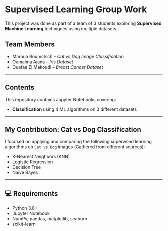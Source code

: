 # Supervised Learning Group Work

This project was done as part of a team of 3 students exploring **Supervised Machine Learning** techniques using multiple datasets.

## Team Members
- Maroua Boumchich – *Cat vs Dog Image Classification*
- Oumaima Ajana – *Iris Dataset*
- Ouafae El Makoudi – *Breast Cancer Dataset*

---

## Contents
This repository contains Jupyter Notebooks covering:
- **Classification** using 4 ML algorithms on 3 different datasets

---

## My Contribution: Cat vs Dog Classification
I focused on applying and comparing the following supervised learning algorithms on `Cat vs Dog` images (Gathered from different sources):

- K-Nearest Neighbors (KNN)
- Logistic Regression
- Decision Tree
- Naive Bayes

---

## 💻 Requirements
- Python 3.8+
- Jupyter Notebook
- NumPy, pandas, matplotlib, seaborn
- scikit-learn

